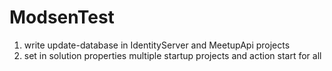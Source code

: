# ModsenTest

1) write update-database in IdentityServer and MeetupApi projects
2) set in solution properties multiple startup projects and action start for all
